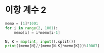 # 이항 계수 2

```python
memo = [1]*1001
for i in range(2, 1001):
    memo[i] = i*memo[i-1]

N, K = map(int, input().split())
print((memo[N]//(memo[N-K]*memo[K]))%10007)
```

